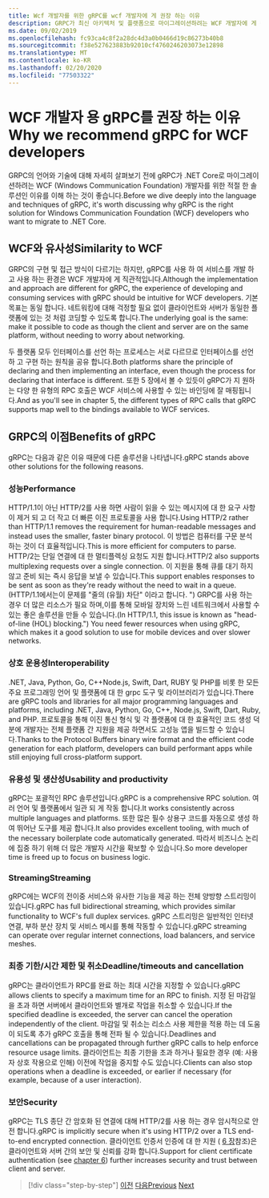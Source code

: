 ```yaml
---
title: Wcf 개발자를 위한 gRPC를 wcf 개발자에 게 권장 하는 이유
description: GRPC가 최신 아키텍처 및 플랫폼으로 마이그레이션하려는 WCF 개발자에 게 적합 한 이유에 대 한 설명입니다.
ms.date: 09/02/2019
ms.openlocfilehash: fc93ca4c8f2a28dc4d3a0b0466d19c86273b40b8
ms.sourcegitcommit: f38e527623883b92010cf4760246203073e12898
ms.translationtype: MT
ms.contentlocale: ko-KR
ms.lasthandoff: 02/20/2020
ms.locfileid: "77503322"
---
```

# <a name="why-we-recommend-grpc-for-wcf-developers"></a><span data-ttu-id="0d980-103">WCF 개발자 용 gRPC를 권장 하는 이유</span><span class="sxs-lookup"><span data-stu-id="0d980-103">Why we recommend gRPC for WCF developers</span></span>

<span data-ttu-id="0d980-104">GRPC의 언어와 기술에 대해 자세히 살펴보기 전에 gRPC가 .NET Core로 마이그레이션하려는 WCF (Windows Communication Foundation) 개발자를 위한 적절 한 솔루션인 이유를 이해 하는 것이 좋습니다.</span><span class="sxs-lookup"><span data-stu-id="0d980-104">Before we dive deeply into the language and techniques of gRPC, it's worth discussing why gRPC is the right solution for Windows Communication Foundation (WCF) developers who want to migrate to .NET Core.</span></span>

## <a name="similarity-to-wcf"></a><span data-ttu-id="0d980-105">WCF와 유사성</span><span class="sxs-lookup"><span data-stu-id="0d980-105">Similarity to WCF</span></span>

<span data-ttu-id="0d980-106">GRPC의 구현 및 접근 방식이 다르기는 하지만, gRPC를 사용 하 여 서비스를 개발 하 고 사용 하는 환경은 WCF 개발자에 게 직관적입니다.</span><span class="sxs-lookup"><span data-stu-id="0d980-106">Although the implementation and approach are different for gRPC, the experience of developing and consuming services with gRPC should be intuitive for WCF developers.</span></span> <span data-ttu-id="0d980-107">기본 목표는 동일 합니다. 네트워킹에 대해 걱정할 필요 없이 클라이언트와 서버가 동일한 플랫폼에 있는 것 처럼 코딩할 수 있도록 합니다.</span><span class="sxs-lookup"><span data-stu-id="0d980-107">The underlying goal is the same: make it possible to code as though the client and server are on the same platform, without needing to worry about networking.</span></span> 

<span data-ttu-id="0d980-108">두 플랫폼 모두 인터페이스를 선언 하는 프로세스는 서로 다르므로 인터페이스를 선언 하 고 구현 하는 원칙을 공유 합니다.</span><span class="sxs-lookup"><span data-stu-id="0d980-108">Both platforms share the principle of declaring and then implementing an interface, even though the process for declaring that interface is different.</span></span> <span data-ttu-id="0d980-109">또한 5 장에서 볼 수 있듯이 gRPC가 지 원하는 다양 한 유형의 RPC 호출은 WCF 서비스에 사용할 수 있는 바인딩에 잘 매핑됩니다.</span><span class="sxs-lookup"><span data-stu-id="0d980-109">And as you'll see in chapter 5, the different types of RPC calls that gRPC supports map well to the bindings available to WCF services.</span></span>

## <a name="benefits-of-grpc"></a><span data-ttu-id="0d980-110">GRPC의 이점</span><span class="sxs-lookup"><span data-stu-id="0d980-110">Benefits of gRPC</span></span>

<span data-ttu-id="0d980-111">gRPC는 다음과 같은 이유 때문에 다른 솔루션을 나타냅니다.</span><span class="sxs-lookup"><span data-stu-id="0d980-111">gRPC stands above other solutions for the following reasons.</span></span>

### <a name="performance"></a><span data-ttu-id="0d980-112">성능</span><span class="sxs-lookup"><span data-stu-id="0d980-112">Performance</span></span>

<span data-ttu-id="0d980-113">HTTP/1.1이 아닌 HTTP/2를 사용 하면 사람이 읽을 수 있는 메시지에 대 한 요구 사항이 제거 되 고 더 작고 더 빠른 이진 프로토콜을 사용 합니다.</span><span class="sxs-lookup"><span data-stu-id="0d980-113">Using HTTP/2 rather than HTTP/1.1 removes the requirement for human-readable messages and instead uses the smaller, faster binary protocol.</span></span> <span data-ttu-id="0d980-114">이 방법은 컴퓨터를 구문 분석 하는 것이 더 효율적입니다.</span><span class="sxs-lookup"><span data-stu-id="0d980-114">This is more efficient for computers to parse.</span></span> <span data-ttu-id="0d980-115">HTTP/2는 단일 연결에 대 한 멀티플렉싱 요청도 지원 합니다.</span><span class="sxs-lookup"><span data-stu-id="0d980-115">HTTP/2 also supports multiplexing requests over a single connection.</span></span> <span data-ttu-id="0d980-116">이 지원을 통해 큐를 대기 하지 않고 준비 되는 즉시 응답을 보낼 수 있습니다.</span><span class="sxs-lookup"><span data-stu-id="0d980-116">This support enables responses to be sent as soon as they're ready without the need to wait in a queue.</span></span> <span data-ttu-id="0d980-117">(HTTP/1.1에서는이 문제를 "줄의 (유월) 차단" 이라고 합니다. ") GRPC를 사용 하는 경우 더 많은 리소스가 필요 하며,이를 통해 모바일 장치와 느린 네트워크에서 사용할 수 있는 좋은 솔루션을 만들 수 있습니다.</span><span class="sxs-lookup"><span data-stu-id="0d980-117">(In HTTP/1.1, this issue is known as "head-of-line (HOL) blocking.") You need fewer resources when using gRPC, which makes it a good solution to use for mobile devices and over slower networks.</span></span>

### <a name="interoperability"></a><span data-ttu-id="0d980-118">상호 운용성</span><span class="sxs-lookup"><span data-stu-id="0d980-118">Interoperability</span></span>

<span data-ttu-id="0d980-119">.NET, Java, Python, Go, C++Node.js, Swift, Dart, RUBY 및 PHP를 비롯 한 모든 주요 프로그래밍 언어 및 플랫폼에 대 한 grpc 도구 및 라이브러리가 있습니다.</span><span class="sxs-lookup"><span data-stu-id="0d980-119">There are gRPC tools and libraries for all major programming languages and platforms, including .NET, Java, Python, Go, C++, Node.js, Swift, Dart, Ruby, and PHP.</span></span> <span data-ttu-id="0d980-120">프로토콜을 통해 이진 통신 형식 및 각 플랫폼에 대 한 효율적인 코드 생성 덕분에 개발자는 전체 플랫폼 간 지원을 제공 하면서도 고성능 앱을 빌드할 수 있습니다.</span><span class="sxs-lookup"><span data-stu-id="0d980-120">Thanks to the Protocol Buffers binary wire format and the efficient code generation for each platform, developers can build performant apps while still enjoying full cross-platform support.</span></span>

### <a name="usability-and-productivity"></a><span data-ttu-id="0d980-121">유용성 및 생산성</span><span class="sxs-lookup"><span data-stu-id="0d980-121">Usability and productivity</span></span>

<span data-ttu-id="0d980-122">gRPC는 포괄적인 RPC 솔루션입니다.</span><span class="sxs-lookup"><span data-stu-id="0d980-122">gRPC is a comprehensive RPC solution.</span></span> <span data-ttu-id="0d980-123">여러 언어 및 플랫폼에서 일관 되 게 작동 합니다.</span><span class="sxs-lookup"><span data-stu-id="0d980-123">It works consistently across multiple languages and platforms.</span></span> <span data-ttu-id="0d980-124">또한 많은 필수 상용구 코드를 자동으로 생성 하 여 뛰어난 도구를 제공 합니다.</span><span class="sxs-lookup"><span data-stu-id="0d980-124">It also provides excellent tooling, with much of the necessary boilerplate code automatically generated.</span></span> <span data-ttu-id="0d980-125">따라서 비즈니스 논리에 집중 하기 위해 더 많은 개발자 시간을 확보할 수 있습니다.</span><span class="sxs-lookup"><span data-stu-id="0d980-125">So more developer time is freed up to focus on business logic.</span></span>

### <a name="streaming"></a><span data-ttu-id="0d980-126">Streaming</span><span class="sxs-lookup"><span data-stu-id="0d980-126">Streaming</span></span>

<span data-ttu-id="0d980-127">gRPC에는 WCF의 전이중 서비스와 유사한 기능을 제공 하는 전체 양방향 스트리밍이 있습니다.</span><span class="sxs-lookup"><span data-stu-id="0d980-127">gRPC has full bidirectional streaming, which provides similar functionality to WCF's full duplex services.</span></span> <span data-ttu-id="0d980-128">gRPC 스트리밍은 일반적인 인터넷 연결, 부하 분산 장치 및 서비스 메시를 통해 작동할 수 있습니다.</span><span class="sxs-lookup"><span data-stu-id="0d980-128">gRPC streaming can operate over regular internet connections, load balancers, and service meshes.</span></span>

### <a name="deadlinetimeouts-and-cancellation"></a><span data-ttu-id="0d980-129">최종 기한/시간 제한 및 취소</span><span class="sxs-lookup"><span data-stu-id="0d980-129">Deadline/timeouts and cancellation</span></span>

<span data-ttu-id="0d980-130">gRPC는 클라이언트가 RPC를 완료 하는 최대 시간을 지정할 수 있습니다.</span><span class="sxs-lookup"><span data-stu-id="0d980-130">gRPC allows clients to specify a maximum time for an RPC to finish.</span></span> <span data-ttu-id="0d980-131">지정 된 마감일을 초과 하면 서버에서 클라이언트와 별개로 작업을 취소할 수 있습니다.</span><span class="sxs-lookup"><span data-stu-id="0d980-131">If the specified deadline is exceeded, the server can cancel the operation independently of the client.</span></span> <span data-ttu-id="0d980-132">마감일 및 취소는 리소스 사용 제한을 적용 하는 데 도움이 되도록 추가 gRPC 호출을 통해 전파 될 수 있습니다.</span><span class="sxs-lookup"><span data-stu-id="0d980-132">Deadlines and cancellations can be propagated through further gRPC calls to help enforce resource usage limits.</span></span> <span data-ttu-id="0d980-133">클라이언트는 최종 기한을 초과 하거나 필요한 경우 (예: 사용자 상호 작용으로 인해) 이전에 작업을 중지할 수도 있습니다.</span><span class="sxs-lookup"><span data-stu-id="0d980-133">Clients can also stop operations when a deadline is exceeded, or earlier if necessary (for example, because of a user interaction).</span></span>

### <a name="security"></a><span data-ttu-id="0d980-134">보안</span><span class="sxs-lookup"><span data-stu-id="0d980-134">Security</span></span>

<span data-ttu-id="0d980-135">gRPC는 TLS 종단 간 암호화 된 연결에 대해 HTTP/2를 사용 하는 경우 암시적으로 안전 합니다.</span><span class="sxs-lookup"><span data-stu-id="0d980-135">gRPC is implicitly secure when it's using HTTP/2 over a TLS end-to-end encrypted connection.</span></span> <span data-ttu-id="0d980-136">클라이언트 인증서 인증에 대 한 지원 ( [6 장](security.md)참조)은 클라이언트와 서버 간의 보안 및 신뢰를 강화 합니다.</span><span class="sxs-lookup"><span data-stu-id="0d980-136">Support for client certificate authentication (see [chapter 6](security.md)) further increases security and trust between client and server.</span></span>

>[!div class="step-by-step"]
><span data-ttu-id="0d980-137">[이전](network-protocols.md)
>[다음](protocol-buffers.md)</span><span class="sxs-lookup"><span data-stu-id="0d980-137">[Previous](network-protocols.md)
[Next](protocol-buffers.md)</span></span>
